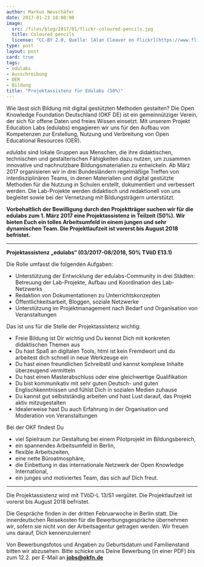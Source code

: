 ```yaml
---
author: Markus Neuschäfer
date: 2017-01-23 18:00:00
image:
  src: /files/blog/2017/01/flickr-coloured-pencils.jpg
  title: Coloured pencils
  license: "CC-BY 2.0, Quelle: [Alan Cleaver on Flickr](https://www.flickr.com/photos/alancleaver/2380333875/in/photolist-4CkQke-4eVLxs-4eRN3v-d8axLq-efdcc9-9v5KgN-9SFKsW-2UXZzH-JZTDf-cJHYSm-9SCSEg-9SFKGS-9SFKm9-9SCSwV-9SCSPR-9SCSMP-9SCSBF-9SCSGF-9SCSz8-9SFKqA-9rju35-9v2KjM-9Kztfc-cXp2NS-cXp38o-9TcU4D-cXp37d-cXp361-cPgia5-cXp2W5-9v2Ksv-cXp33b-cXp2Xy-pNF7Ku-nTnYHj-4Ee1D6-cXp34E-nAYCr6-oN4pit-9rM5a9-pLU5b-8Hf2rw-cXp2TL-nzdonj-qswGiC-2A4pbV-nzBG4x-dcLd9J-eDE6YX-e8iWy8)"
type: post
layout: post
card: true
tags:
- edulabs
- Ausschreibung
- OER
- Bildung
title: "Projektassistenz für Edulabs (50%)"
---
```

Wie lässt sich Bildung mit digital gestützten Methoden gestalten? Die Open Knowledge Foundation Deutschland (OKF DE) ist ein gemeinnütziger Verein, der sich für offene Daten und freies Wissen einsetzt. Mit unserem Projekt Education Labs (edulabs) engagieren wir uns für den Aufbau von Kompetenzen zur Erstellung, Nutzung und Verbreitung von Open Educational Resources (OER).

*edulabs* sind lokale Gruppen aus Menschen, die ihre didaktischen, technischen und gestalterischen Fähigkeiten dazu nutzen, um zusammen innovative und nachnutzbare Bildungsmaterialien zu entwickeln. Ab März 2017 organisieren wir in drei Bundesländern regelmäßige Treffen von interdisziplinären Teams, in denen Materialien und digital gestützte Methoden für die Nutzung in Schulen erstellt, dokumentiert und verbessert werden. Die Lab-Projekte werden didaktisch und redaktionell von uns begleitet sowie bei der Vernetzung mit Bildungsträgern unterstützt.

**Vorbehaltlich der Bewilligung durch den Projektträger suchen wir für die edulabs zum 1. März 2017 eine Projektassistenz in Teilzeit (50%). Wir bieten Euch ein tolles Arbeitsumfeld in einem jungen und sehr dynamischen Team. Die Projektlaufzeit ist vorerst bis August 2018 befristet.**
<hr>

**Projektassistenz „edulabs“ (03/2017-08/2018, 50% TVöD E13.1)**

Die Rolle umfasst die folgenden Aufgaben:

* Unterstützung der Entwicklung der edulabs-Community in drei Städten: Betreuung der Lab-Projekte, Aufbau und Koordination des Lab-Netzwerks
* Redaktion von Dokumentationen zu Unterrichtskonzepten
* Öffentlichkeitsarbeit, Bloggen, soziale Netzwerke
* Unterstützung im Projektmanagement nach Bedarf und Organisation von Veranstaltungen

Das ist uns für die Stelle der Projektassistenz wichtig:

* Freie Bildung ist Dir wichtig und Du kennst Dich mit konkreten didaktischen Themen aus
* Du hast Spaß an digitalen Tools, html ist kein Fremdwort und du arbeitest dich schnell in neue Werkzeuge ein
* Du hast einen freundlichen Schreibstil und kannst komplexe Inhalte überzeugend vermitteln
* Du hast einen Masterabschluss oder eine gleichwertige Qualifikation
* Du bist kommunikativ mit sehr guten Deutsch- und guten Englischkenntnissen und fühlst Dich in sozialen Medien zuhause
* Du kannst gut selbstständig arbeiten und hast Lust darauf, das Projekt aktiv mitzugestalten
* Idealerweise hast Du auch Erfahrung in der Organisation und Moderation von Veranstaltungen

Bei der OKF findest Du

* viel Spielraum zur Gestaltung bei einem Pilotprojekt im Bildungsbereich,
* ein spannendes Arbeitsumfeld in Berlin,
* flexible Arbeitszeiten,
* eine nette Büroatmosphäre,
* die Einbettung in das internationale Netzwerk der Open Knowledge International,
* ein junges und motiviertes Team, das sich auf Dich freut.

<hr> 
Die Projektassistenz wird mit TVöD-L 13/S1 vergütet. Die Projektlaufzeit ist vorerst bis August 2018 befristet.

Die Gespräche finden in der dritten Februarwoche in Berlin statt. Die innerdeutschen Reisekosten für die Bewerbungsgespräche übernehmen wir, sofern sie nicht von der Arbeitsagentur getragen werden. Wir freuen uns darauf, Dich kennenzulernen!

Von Bewerbungsfotos und Angaben zu Geburtsdatum und Familienstand bitten wir abzusehen. Bitte schicke uns Deine Bewerbung (in einer PDF) bis zum 12.2. per E-Mail an **jobs@okfn.de**
